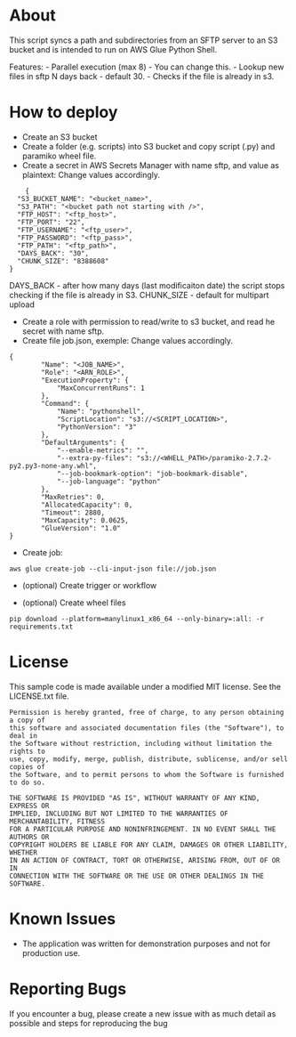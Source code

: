 
# About

This script syncs a path and subdirectories from an SFTP server to an S3 bucket and is intended to run on AWS Glue Python Shell. 

Features:
    - Parallel execution (max 8) - You can change this.
    - Lookup new files in sftp N days back  - default 30. 
    - Checks if the file is already in s3.

# How to deploy

- Create an S3 bucket 
- Create a folder (e.g. scripts) into S3 bucket and copy script (.py) and paramiko wheel file.
- Create a secret in AWS Secrets Manager with name sftp, and value as plaintext:
  Change values accordingly.

```
    {
  "S3_BUCKET_NAME": "<bucket_name>",
  "S3_PATH": "<bucket path not starting with />",
  "FTP_HOST": "<ftp_host>",
  "FTP_PORT": "22",
  "FTP_USERNAME": "<ftp_user>",
  "FTP_PASSWORD": "<ftp_pass>",
  "FTP_PATH": "<ftp_path>",
  "DAYS_BACK": "30",
  "CHUNK_SIZE": "8388608"
}
```

DAYS_BACK - after how many days (last modificaiton date) the script stops checking if the file is already in S3.
CHUNK_SIZE - default for multipart upload 

- Create a role with permission to read/write to s3 bucket, and read he secret with name sftp.
- Create file job.json, exemple:
  Change values accordingly.
```
{
        "Name": "<JOB_NAME>",
        "Role": "<ARN_ROLE>",
        "ExecutionProperty": {
            "MaxConcurrentRuns": 1
        },
        "Command": {
            "Name": "pythonshell",
            "ScriptLocation": "s3://<SCRIPT_LOCATION>",
            "PythonVersion": "3"
        },
        "DefaultArguments": {
            "--enable-metrics": "",
            "--extra-py-files": "s3://<WHELL_PATH>/paramiko-2.7.2-py2.py3-none-any.whl",
            "--job-bookmark-option": "job-bookmark-disable",
            "--job-language": "python"
        },
        "MaxRetries": 0,
        "AllocatedCapacity": 0,
        "Timeout": 2880,
        "MaxCapacity": 0.0625,
        "GlueVersion": "1.0"
}
````

- Create job:

```
aws glue create-job --cli-input-json file://job.json
```

- (optional) Create trigger or workflow


- (optional) Create wheel files

 ```
pip download --platform=manylinux1_x86_64 --only-binary=:all: -r requirements.txt
```


# License

This sample code is made available under a modified MIT license. See the LICENSE.txt file.

````
Permission is hereby granted, free of charge, to any person obtaining a copy of
this software and associated documentation files (the "Software"), to deal in
the Software without restriction, including without limitation the rights to
use, copy, modify, merge, publish, distribute, sublicense, and/or sell copies of
the Software, and to permit persons to whom the Software is furnished to do so.

THE SOFTWARE IS PROVIDED "AS IS", WITHOUT WARRANTY OF ANY KIND, EXPRESS OR
IMPLIED, INCLUDING BUT NOT LIMITED TO THE WARRANTIES OF MERCHANTABILITY, FITNESS
FOR A PARTICULAR PURPOSE AND NONINFRINGEMENT. IN NO EVENT SHALL THE AUTHORS OR
COPYRIGHT HOLDERS BE LIABLE FOR ANY CLAIM, DAMAGES OR OTHER LIABILITY, WHETHER
IN AN ACTION OF CONTRACT, TORT OR OTHERWISE, ARISING FROM, OUT OF OR IN
CONNECTION WITH THE SOFTWARE OR THE USE OR OTHER DEALINGS IN THE SOFTWARE.
````
# Known Issues

* The application was written for demonstration purposes and not for production use.

# Reporting Bugs

If you encounter a bug, please create a new issue with as much detail as possible and steps for reproducing the bug